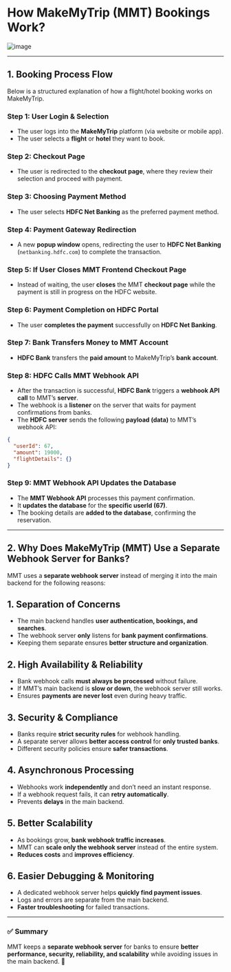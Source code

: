 # How MakeMyTrip (MMT) Bookings Work?
![image](https://github.com/user-attachments/assets/832c2463-41ec-4b95-b487-b07098cd7fba)

---

## **1. Booking Process Flow**

Below is a structured explanation of how a flight/hotel booking works on MakeMyTrip.

### **Step 1: User Login & Selection**
* The user logs into the **MakeMyTrip** platform (via website or mobile app).
* The user selects a **flight** or **hotel** they want to book.

### **Step 2: Checkout Page**
* The user is redirected to the **checkout page**, where they review their selection and proceed with payment.

### **Step 3: Choosing Payment Method**
* The user selects **HDFC Net Banking** as the preferred payment method.

### **Step 4: Payment Gateway Redirection**
* A new **popup window** opens, redirecting the user to **HDFC Net Banking** (`netbanking.hdfc.com`) to complete the transaction.

### **Step 5: If User Closes MMT Frontend Checkout Page**
* Instead of waiting, the user **closes** the MMT **checkout page** while the payment is still in progress on the HDFC website.

### **Step 6: Payment Completion on HDFC Portal**
* The user **completes the payment** successfully on **HDFC Net Banking**.

### **Step 7: Bank Transfers Money to MMT Account**
* **HDFC Bank** transfers the **paid amount** to MakeMyTrip’s **bank account**.

### **Step 8: HDFC Calls MMT Webhook API**
* After the transaction is successful, **HDFC Bank** triggers a **webhook API call** to MMT’s **server**.
* The webhook is a **listener** on the server that waits for payment confirmations from banks.
* The **HDFC server** sends the following **payload (data)** to MMT’s webhook API:

```json
{
  "userId": 67,
  "amount": 19000,
  "flightDetails": {}
}
```

### **Step 9: MMT Webhook API Updates the Database**
* The **MMT Webhook API** processes this payment confirmation.
* It **updates the database** for the **specific userId (67)**.
* The booking details are **added to the database**, confirming the reservation.

---

## 2. Why Does MakeMyTrip (MMT) Use a Separate Webhook Server for Banks?

MMT uses a **separate webhook server** instead of merging it into the main backend for the following reasons:

## 1. Separation of Concerns  
- The main backend handles **user authentication, bookings, and searches**.  
- The webhook server **only** listens for **bank payment confirmations**.  
- Keeping them separate ensures **better structure and organization**.

## 2. High Availability & Reliability  
- Bank webhook calls **must always be processed** without failure.  
- If MMT’s main backend is **slow or down**, the webhook server still works.  
- Ensures **payments are never lost** even during heavy traffic.

## 3. Security & Compliance  
- Banks require **strict security rules** for webhook handling.  
- A separate server allows **better access control** for **only trusted banks**.  
- Different security policies ensure **safer transactions**.

## 4. Asynchronous Processing  
- Webhooks work **independently** and don’t need an instant response.  
- If a webhook request fails, it can **retry automatically**.  
- Prevents **delays** in the main backend.

## 5. Better Scalability  
- As bookings grow, **bank webhook traffic increases**.  
- MMT can **scale only the webhook server** instead of the entire system.  
- **Reduces costs** and **improves efficiency**.

## 6. Easier Debugging & Monitoring  
- A dedicated webhook server helps **quickly find payment issues**.  
- Logs and errors are separate from the main backend.  
- **Faster troubleshooting** for failed transactions.

---

### ✅ Summary  
MMT keeps a **separate webhook server** for banks to ensure **better performance, security, reliability, and scalability** while avoiding issues in the main backend. 🚀  
